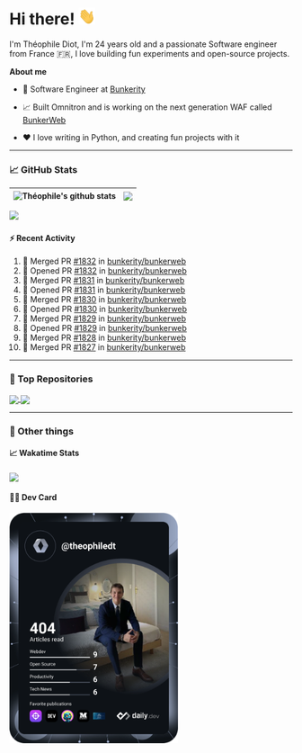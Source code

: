 # Hi there! <img src="./wave.gif" width="30px" height="30px" />

I'm Théophile Diot, I'm 24 years old and a passionate Software engineer from France 🇫🇷, I love building fun experiments and open-source projects.

**About me**

- 💼 Software Engineer at [Bunkerity](https://www.bunkerity.com/)

- 📈 Built Omnitron and is working on the next generation WAF called [BunkerWeb](https://www.bunkerweb.io)

- ❤️ I love writing in Python, and creating fun projects with it

---

### 📈 GitHub Stats

| <img align="center" src="https://github-readme-stats.vercel.app/api?username=TheophileDiot&show_icons=true&include_all_commits=true&theme=algolia&hide_border=true&rank_icon=github" alt="Théophile's github stats" /> | <img align="center" src="https://github-readme-stats.vercel.app/api/top-langs/?username=TheophileDiot&layout=compact&theme=algolia&hide_border=true" /> |
| ---------------------------------------------------------------------------------------------------------------------------------------------------------------------------------------------------------------------- | ------------------------------------------------------------------------------------------------------------------------------------------------------- |

![](https://github-readme-activity-graph.vercel.app/graph?username=TheophileDiot&theme=tokyo-night)

#### :zap: Recent Activity

<!--START_SECTION:activity-->
1. 🎉 Merged PR [#1832](https://github.com/bunkerity/bunkerweb/pull/1832) in [bunkerity/bunkerweb](https://github.com/bunkerity/bunkerweb)
2. 💪 Opened PR [#1832](https://github.com/bunkerity/bunkerweb/pull/1832) in [bunkerity/bunkerweb](https://github.com/bunkerity/bunkerweb)
3. 🎉 Merged PR [#1831](https://github.com/bunkerity/bunkerweb/pull/1831) in [bunkerity/bunkerweb](https://github.com/bunkerity/bunkerweb)
4. 💪 Opened PR [#1831](https://github.com/bunkerity/bunkerweb/pull/1831) in [bunkerity/bunkerweb](https://github.com/bunkerity/bunkerweb)
5. 🎉 Merged PR [#1830](https://github.com/bunkerity/bunkerweb/pull/1830) in [bunkerity/bunkerweb](https://github.com/bunkerity/bunkerweb)
6. 💪 Opened PR [#1830](https://github.com/bunkerity/bunkerweb/pull/1830) in [bunkerity/bunkerweb](https://github.com/bunkerity/bunkerweb)
7. 🎉 Merged PR [#1829](https://github.com/bunkerity/bunkerweb/pull/1829) in [bunkerity/bunkerweb](https://github.com/bunkerity/bunkerweb)
8. 💪 Opened PR [#1829](https://github.com/bunkerity/bunkerweb/pull/1829) in [bunkerity/bunkerweb](https://github.com/bunkerity/bunkerweb)
9. 🎉 Merged PR [#1828](https://github.com/bunkerity/bunkerweb/pull/1828) in [bunkerity/bunkerweb](https://github.com/bunkerity/bunkerweb)
10. 🎉 Merged PR [#1827](https://github.com/bunkerity/bunkerweb/pull/1827) in [bunkerity/bunkerweb](https://github.com/bunkerity/bunkerweb)
<!--END_SECTION:activity-->

---

### 🔧 Top Repositories

<a href="https://github.com/bunkerity/bunkerweb">
  <img align="center" src="https://github-readme-stats.vercel.app/api/pin/?username=Bunkerity&repo=bunkerweb&theme=algolia" />
</a>
<a href="https://github.com/TheophileDiot/Omnitron">
  <img align="center" src="https://github-readme-stats.vercel.app/api/pin/?username=TheophileDiot&repo=Omnitron&theme=algolia" />
</a>

---

### 🎉 Other things

#### 📈 Wakatime Stats

<a href="https://wakatime.com/@theophile_bunkerity">
  <img align="center" src="https://github-readme-stats.vercel.app/api/wakatime?username=3aa5ce41-c253-43d9-8441-a721e446a45f&layout=compact&theme=algolia" />
</a>

#### 👨‍💻 Dev Card

<a href="https://app.daily.dev/TheophileDt">
  <img src="./devcard.svg" width="300" alt="Théophile Diot's Dev Card"/>
</a>
